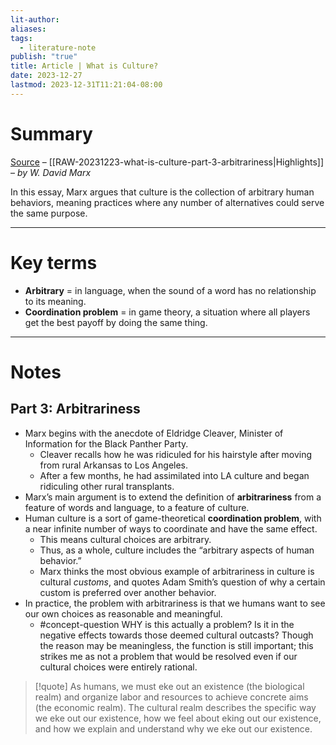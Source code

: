```yaml
---
lit-author: 
aliases: 
tags:
  - literature-note
publish: "true"
title: Article | What is Culture?
date: 2023-12-27
lastmod: 2023-12-31T11:21:04-08:00
---
```

# Summary

[Source](https://culture.ghost.io/wic3/) – [[RAW-20231223-what-is-culture-part-3-arbitrariness|Highlights]] – *by W. David Marx*

In this essay, Marx argues that culture is the collection of arbitrary human behaviors, meaning practices where any number of alternatives could serve the same purpose. 

---
# Key terms

- **Arbitrary** = in language, when the sound of a word has no relationship to its meaning.
- **Coordination problem** = in game theory, a situation where all players get the best payoff by doing the same thing.

---
# Notes

## Part 3: Arbitrariness

- Marx begins with the anecdote of Eldridge Cleaver, Minister of Information for the Black Panther Party. 
	- Cleaver recalls how he was ridiculed for his hairstyle after moving from rural Arkansas to Los Angeles.
	- After a few months, he had assimilated into LA culture and began ridiculing other rural transplants.
- Marx’s main argument is to extend the definition of **arbitrariness** from a feature of words and language, to a feature of culture.
- Human culture is a sort of game-theoretical **coordination problem**, with a near infinite number of ways to coordinate and have the same effect.
	- This means cultural choices are arbitrary.
	- Thus, as a whole, culture includes the “arbitrary aspects of human behavior.”
	- Marx thinks the most obvious example of arbitrariness in culture is cultural *customs*, and quotes Adam Smith’s question of why a certain custom is preferred over another behavior.
- In practice, the problem with arbitrariness is that we humans want to see our own choices as reasonable and meaningful.
	- #concept-question WHY is this actually a problem? Is it in the negative effects towards those deemed cultural outcasts? Though the reason may be meaningless, the function is still important; this strikes me as not a problem that would be resolved even if our cultural choices were entirely rational.

>[!quote]
>As humans, we must eke out an existence (the biological realm) and organize labor and resources to achieve concrete aims (the economic realm). The cultural realm describes the specific way we eke out our existence, how we feel about eking out our existence, and how we explain and understand why we eke out our existence.

